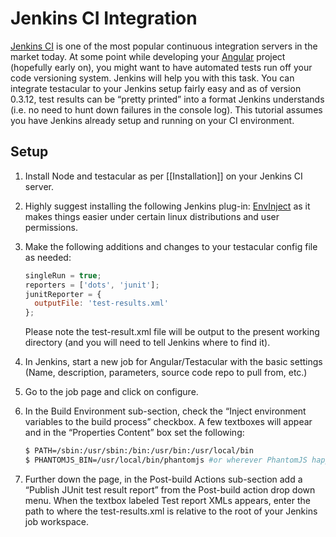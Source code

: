 Jenkins CI Integration
======================

[Jenkins CI] is one of the most popular continuous integration servers
in the market today. At some point while developing your [Angular]
project (hopefully early on), you might want to have automated tests run
off your code versioning system. Jenkins will help you with this task.
You can integrate testacular to your Jenkins setup fairly easy and as of
version 0.3.12, test results can be “pretty printed” into a format
Jenkins understands (i.e. no need to hunt down failures in the console
log). This tutorial assumes you have Jenkins already setup and running
on your CI environment.

Setup
-----

1.  Install Node and testacular as per [[Installation]] on your
    Jenkins CI server.
2.  Highly suggest installing the following Jenkins plug-in:
    [EnvInject] as it makes things easier under certain linux
    distributions and user permissions.
3.  Make the following additions and changes to your testacular config
    file as needed:

    ```javascript
    singleRun = true;
    reporters = ['dots', 'junit'];
    junitReporter = {
      outputFile: 'test-results.xml'
    };
    ```
    
    Please note the test-result.xml file will be output to the present
    working directory (and you will need to tell Jenkins where to find it).

4.  In Jenkins, start a new job for Angular/Testacular with the basic
    settings (Name, description, parameters, source code repo to pull
    from, etc.)
5.  Go to the job page and click on configure.
6.  In the Build Environment sub-section, check the “Inject environment
    variables to the build process” checkbox. A few textboxes will
    appear and in the “Properties Content” box set the following:

    ```bash
    $ PATH=/sbin:/usr/sbin:/bin:/usr/bin:/usr/local/bin
    $ PHANTOMJS_BIN=/usr/local/bin/phantomjs #or wherever PhantomJS happens to be installed
    ```

7.  Further down the page, in the Post-build Actions sub-section add a
    “Publish JUnit test result report” from the Post-build action drop
    down menu. When the textbox labeled Test report XMLs appears, enter
    the path to where the test-results.xml is relative to the root of
    your Jenkins job workspace.

[Jenkins CI]: http://jenkins-ci.org/
[Angular]: http://angularjs.org
[EnvInject]: https://wiki.jenkins-ci.org/display/JENKINS/EnvInject+Plugin